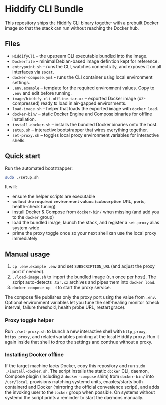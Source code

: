 # Hiddify CLI Bundle

This repository ships the Hiddify CLI binary together with a prebuilt Docker image so that the stack can run without reaching the Docker hub.

## Files
- `HiddifyCli` – the upstream CLI executable bundled into the image.
- `Dockerfile` – minimal Debian-based image definition kept for reference.
- `entrypoint.sh` – runs the CLI, watches connectivity, and exposes it on all interfaces via `socat`.
- `docker-compose.yml` – runs the CLI container using local environment settings.
- `.env.example` – template for the required environment values. Copy to `.env` and edit before running.
- `image/hiddify-cli-offline.tar.xz` – exported Docker image (xz-compressed) ready to load in air-gapped environments.
- `load-image.sh` – helper that loads the exported image with `docker load`.
- `docker-bin/` – static Docker Engine and Compose binaries for offline installation.
- `install-docker.sh` – installs the bundled Docker binaries onto the host.
- `setup.sh` – interactive bootstrapper that wires everything together.
- `set-proxy.sh` – toggles local proxy environment variables for interactive shells.

## Quick start

Run the automated bootstrapper:

```bash
sudo ./setup.sh
```

It will:

- ensure the helper scripts are executable
- collect the required environment values (subscription URL, ports, health-check tuning)
- install Docker & Compose from `docker-bin/` when missing (and add you to the `docker` group)
- load the bundled image, launch the stack, and register a `set-proxy` alias system-wide
- prime the proxy toggle once so your next shell can use the local proxy immediately

## Manual usage
1. `cp .env.example .env` and set `SUBSCRIPTION_URL` (and adjust the proxy port if needed).
2. `./load-image.sh` to import the bundled image (run once per host). The script auto-detects `.tar.xz` archives and pipes them into `docker load`.
3. `docker compose up -d` to start the proxy service.

The compose file publishes only the proxy port using the value from `.env`. Optional environment variables let you tune the self-healing monitor (check interval, failure threshold, health probe URL, restart grace).

### Proxy toggle helper

Run `./set-proxy.sh` to launch a new interactive shell with `http_proxy`, `https_proxy`, and related variables pointing at the local Hiddify proxy. Run it again inside that shell to drop the settings and continue without a proxy.

### Installing Docker offline

If the target machine lacks Docker, copy this repository and run `sudo ./install-docker.sh`. The script installs the static `docker` CLI, daemon, Compose plugin (including a `docker-compose` shim) from `docker-bin/` into `/usr/local`, provisions matching systemd units, enables/starts both containerd and Docker (mirroring the official convenience script), and adds the invoking user to the `docker` group when possible. On systems without systemd the script prints a reminder to start the daemons manually.
